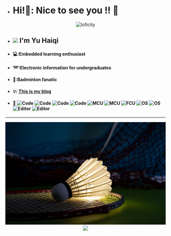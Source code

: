 - # Hi!🥰: Nice to see you !! 👋
<!-- [![Typing SVG](https://readme-typing-svg.herokuapp.com?font=Liu+Jian+Mao+Cao&size=32&pause=1000&color=EB95869C&background=5D7DFF00&center=%E7%9C%9F&vCenter=%E7%9C%9F&repeat=%E7%9C%9F&width=435&lines=+%E7%90%83%E8%A6%81%E4%B8%80%E7%9B%B4%E6%89%93;+%E5%96%9C%E6%AC%A2%E7%9A%84%E4%BA%BA+%E8%A6%81%E4%B8%80%E7%9B%B4%E5%96%9C%E6%AC%A2%E5%93%A6)](https://git.io/typing-svg)
-->
<p align="center">
<img alt="loficity" width="600px" src="https://github.com/HyunCafe/HyunCafe/raw/main/assests/loficity.gif"</img>
</p>

- ## <img src="https://media.giphy.com/media/12oufCB0MyZ1Go/giphy.gif" width="50"> I'm Yu Haiqi
- #### 💻:Embedded learning enthusiast 
- #### ➿:Electronic information for undergraduates
- #### 🏸:Badminton fanatic 
- #### 💡: [This is my blog](https://123-yuyuyu.github.io/)
- #### 🔖 ![Code](https://img.shields.io/badge/Code-C-informational?style=flat&logo=data:image/svg%2bxml;base64,<BASE64_DATA>&color=6495ED)  ![Code](https://img.shields.io/badge/Code-C++-informational?style=flat&logo=data:image/svg%2bxml;base64,<BASE64_DATA>&color=6A5ACD)  ![Code](https://img.shields.io/badge/Code-Python-informational?style=flat&logo=data:image/svg%2bxml;base64,<BASE64_DATA>&color=E0FFFF)  ![Code](https://img.shields.io/badge/Code-Shell-informational?style=flat&logo=data:image/svg%2bxml;base64,<BASE64_DATA>&color=7FFFD4)  ![MCU](https://img.shields.io/badge/MCU-C51-informational?style=flat&logo=data:image/svg%2bxml;base64,"./img/svg/linux.svg"&color=F08080)  ![MCU](https://img.shields.io/badge/MCU-STM32-informational?style=flat&logo=data:image/svg%2bxml;base64,"./img/svg/linux.svg"&color=FFA500)  ![FCU](https://img.shields.io/badge/FCU-A9-informational?style=flat&logo=data:image/svg%2bxml;base64,"./img/svg/linux.svg"&color=8B4513)  ![OS](https://img.shields.io/badge/OS-LINUX-informational?style=flat&logo=data:image/svg%2bxml;base64,"./img/svg/linux.svg"&color=FFE4B5)  ![OS](https://img.shields.io/badge/OS-ROS-informational?style=flat&logo=data:image/svg%2bxml;base64,<BASE64_DATA>&color=EEE8AA)  ![Editor](https://img.shields.io/badge/Editor-Visual_Studio_Code-informational?style=flat&logo=data:image/svg%2bxml;base64,<BASE64_DATA>&color=8FBC8F)  ![Editor](https://img.shields.io/badge/Editor-Keil5-informational?style=flat&logo=data:image/svg%2bxml;base64,<BASE64_DATA>&color=808000)  

<!--
**123-YUYUYU/123-YUYUYU** is a ✨ _special_ ✨ repository because its `README.md` (this file) appears on your GitHub profile.

Here are some ideas to get you started:

- 🔭 I’m currently working on ...
- 🌱 I’m currently learning ...
- 👯 I’m looking to collaborate on ...
- 🤔 I’m looking for help with ...
- 💬 Ask me about ...
- 📫 How to reach me: ...
- 😄 Pronouns: ...
- ⚡ Fun fact: ...
-->
---
<div align = "center">
<img src = "VCG211374981852.jpg">
</div>
<div align = "center">
<img src = "https://metrics.lecoq.io/123-YUYUYU?template=classic&languages=1&isocalendar=1&base=header%2C%20activity%2C%20community%2C%20repositories%2C%20metadata&base.indepth=false&base.hireable=false&base.skip=false&isocalendar=false&isocalendar.duration=half-year&languages=false&languages.ignored=html%2C%20css%2CJavaScript&languages.limit=10&languages.threshold=0%25&languages.other=false&languages.colors=github&languages.sections=most-used&languages.indepth=false&languages.analysis.timeout=15&languages.analysis.timeout.repositories=7.5&languages.categories=markup%2C%20programming&languages.recent.categories=markup%2C%20programming&languages.recent.load=300&languages.recent.days=14&config.timezone=Asia%2FShanghai">
</div>




